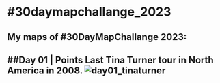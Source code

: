 # \#30daymapchallange_2023
My maps of #30DayMapChallange 2023:
---
##Day 01 | Points
Last Tina Turner tour in North America in 2008.
![day01_tinaturner](https://github.com/tuskjant/30daymapchallange_2023/assets/151870795/8843c7f0-34c0-4cdf-81e3-d4efdd472119)
---
